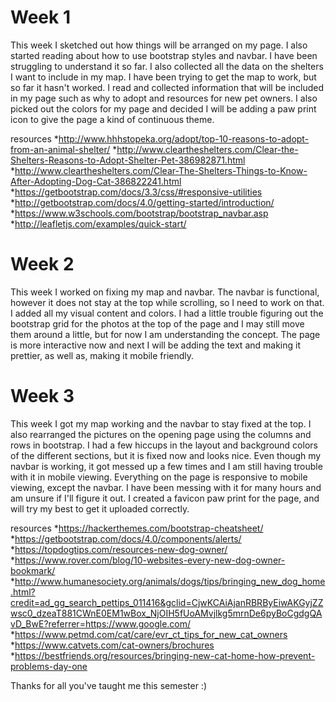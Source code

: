 # Week 1
This week I sketched out how things will be arranged on my page. I also started reading about how to use bootstrap styles and navbar. I have been struggling to understand it so far. I also collected all the data on the shelters I want to include in my map. I have been trying to get the map to work, but so far it hasn't worked. I read and collected information that will be included in my page such as why to adopt and resources for new pet owners. I also picked out the colors for my page and decided I will be adding a paw print icon to give the page a kind of continuous theme.

resources
  *http://www.hhhstopeka.org/adopt/top-10-reasons-to-adopt-from-an-animal-shelter/
  *http://www.cleartheshelters.com/Clear-the-Shelters-Reasons-to-Adopt-Shelter-Pet-386982871.html
  *http://www.cleartheshelters.com/Clear-The-Shelters-Things-to-Know-After-Adopting-Dog-Cat-386822241.html
  *https://getbootstrap.com/docs/3.3/css/#responsive-utilities
  *http://getbootstrap.com/docs/4.0/getting-started/introduction/
  *https://www.w3schools.com/bootstrap/bootstrap_navbar.asp
  *http://leafletjs.com/examples/quick-start/
  
  # Week 2
  This week I worked on fixing my map and navbar. The navbar is functional, however it does not stay at the top while scrolling, so I need to work on that. I added all my visual content and colors. I had a little trouble figuring out the bootstrap grid for the photos at the top of the page and I may still move them around a little, but for now I am understanding the concept. The page is more interactive now and next I will be adding the text and making it prettier, as well as, making it mobile friendly.

# Week 3
 This week I got my map working and the navbar to stay fixed at the top. I also rearranged the pictures on the opening page using the columns and rows in bootstrap. I had a few hiccups in the layout and background colors of the different sections, but it is fixed now and looks nice. Even though my navbar is working, it got messed up a few times and I am still having trouble with it in mobile viewing. Everything on the page is responsive to mobile viewing, except the navbar. I have been messing with it for many hours and am unsure if I'll figure it out. I created a favicon paw print for the page, and will try my best to get it uploaded correctly.

resources
 *https://hackerthemes.com/bootstrap-cheatsheet/
 *https://getbootstrap.com/docs/4.0/components/alerts/
 *https://topdogtips.com/resources-new-dog-owner/
 *https://www.rover.com/blog/10-websites-every-new-dog-owner-bookmark/
 *http://www.humanesociety.org/animals/dogs/tips/bringing_new_dog_home.html?credit=ad_gg_search_pettips_011416&gclid=CjwKCAiAjanRBRByEiwAKGyjZZwsc0_dzeaT881CWnE0EM1wBox_NjOIH5fUoAMvjlkg5mrnDe6pyBoCgdgQAvD_BwE?referrer=https://www.google.com/
 *https://www.petmd.com/cat/care/evr_ct_tips_for_new_cat_owners
 *https://www.catvets.com/cat-owners/brochures
 *https://bestfriends.org/resources/bringing-new-cat-home-how-prevent-problems-day-one


Thanks for all you've taught me this semester :)
